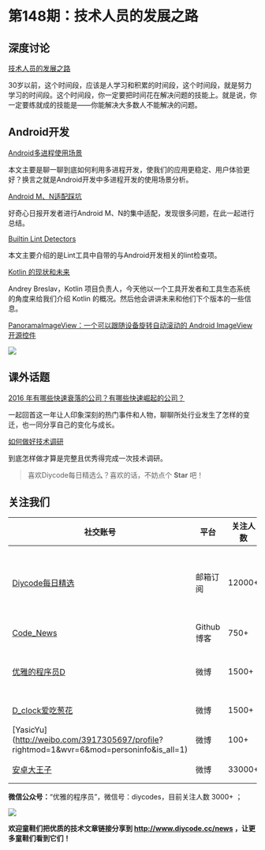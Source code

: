 # 第148期：技术人员的发展之路

## 深度讨论

[技术人员的发展之路](https://www.diycode.cc/news/1835)

30岁以前，这个时间段，应该是人学习和积累的时间段，这个时间段，就是努力学习的时间段。这个时间段，你一定要把时间花在解决问题的技能上。就是说，你一定要练就成的技能是——你能解决大多数人不能解决的问题。

## Android开发

[Android多进程使用场景](http://blog.spinytech.com/2016/11/17/android_multiple_process_usage_scenario/)

本文主要是聊一聊到底如何利用多进程开发，使我们的应用更稳定、用户体验更好？换言之就是Android开发中多进程开发的使用场景分析。

[Android M、N适配踩坑](http://www.chaisong.xyz/2016/11/20/2016-11-20/)

好奇心日报开发者进行Android M、N的集中适配，发现很多问题，在此一起进行总结。

[Builtin Lint Detectors](https://hujiaweibujidao.github.io/blog/2016/12/01/builtin-lint-detectors-1/)

本文主要介绍的是Lint工具中自带的与Android开发相关的lint检查项。

[Kotlin 的现状和未来](https://realm.io/cn/news/andrey-breslav-whats-next-for-kotlin-roadmap/)

Andrey Breslav，Kotlin 项目负责人，今天他以一个工具开发者和工具生态系统的角度来给我们介绍 Kotlin 的概况。然后他会讲讲未来和他们下个版本的一些信息。

[PanoramaImageView：一个可以跟随设备旋转自动滚动的 Android ImageView 开源控件](https://github.com/gjiazhe/PanoramaImageView)

![](https://github.com/gjiazhe/PanoramaImageView/raw/master/screenshots/recyclerview_sample.gif)

## 课外话题

[2016 年有哪些快速衰落的公司？有哪些快速崛起的公司？](https://www.zhihu.com/question/53136549)

一起回首这一年让人印象深刻的热门事件和人物，聊聊所处行业发生了怎样的变迁，也一同分享自己的变化与成长。

[如何做好技术调研](https://www.diycode.cc/topics/543)

到底怎样做才算是完整且优秀得完成一次技术调研。

> 喜欢Diycode每日精选么？喜欢的话，不妨点个 **Star** 吧！

## 关注我们

| 社交账号  |  平台  | 关注人数 | 说明 |
| -------- | -------- | -------- | -------- |
| [Diycode每日精选](http://list.qq.com/cgi-bin/qf_invite?id=d469993d2c888e971c0fbb2309c4d84256968386b126b967)|   邮箱订阅  | 12000+ | 每日分享一次Android、iOS、Swfit技术干货  |
| [Code_News](https://github.com/DiyCodes/code_news) |    Github博客  |750+ | 每日邮件推送列表  |
| [优雅的程序员D](http://weibo.com/u/5891258264) |   微博  | 1500+ | 官方微博，每日分享开源信息  |
| [D_clock爱吃葱花](http://weibo.com/u/2480694892)  |   微博  | 1500+ | 日报发起人  |
|[YasicYu](http://weibo.com/3917305697/profile? rightmod=1&wvr=6&mod=personinfo&is_all=1)  |   微博  | 100+ | 日报发起人  |
|[安卓大王子](http://weibo.com/apkbus/)   |   微博  | 33000+ | 日报发起人  |

**微信公众号：**“优雅的程序员”，微信号：diycodes，目前关注人数 3000+ ；

![](http://upload-images.jianshu.io/upload_images/1846413-b42abfa70f909099.jpg?imageMogr2/auto-orient/strip%7CimageView2/2/w/1240)

**欢迎童鞋们把优质的技术文章链接分享到 http://www.diycode.cc/news ，让更多童鞋们看到它们！**
